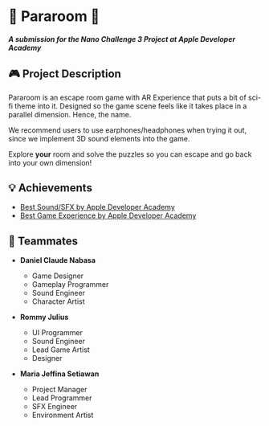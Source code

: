# 🔮 Pararoom 🔮
#### *A submission for the Nano Challenge 3 Project at Apple Developer Academy*

## 🎮 Project Description
Pararoom is an escape room game with AR Experience that puts a bit of sci-fi theme into it. Designed so the game scene feels like it takes place in a parallel dimension. Hence, the name.

We recommend users to use earphones/headphones when trying it out, since we implement 3D sound elements into the game. 

Explore **your** room and solve the puzzles so you can escape and go back into your own dimension!

## 💡 Achievements 
- [Best Sound/SFX by Apple Developer Academy](https://badgr.com/backpack/badges/5eec37e040cfa93ff5d097b2)
- [Best Game Experience by Apple Developer Academy](https://badgr.com/backpack/badges/5eec37b894e96674580e3804)

## 🤹‍ Teammates
- **Daniel Claude Nabasa**
  - Game Designer
  - Gameplay Programmer
  - Sound Engineer
  - Character Artist
  
- **Rommy Julius**
  - UI Programmer
  - Sound Engineer
  - Lead Game Artist
  - Designer

- **Maria Jeffina Setiawan**
  - Project Manager
  - Lead Programmer
  - SFX Engineer
  - Environment Artist
